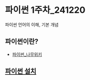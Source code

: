 # 파이썬 1주차_241220
파이썬 언어의 이해, 기본 개념

## 파이썬이란?
- [파이썬_나무위키](https://namu.wiki/w/Python)


## [파이썬 설치](https://www.python.org/)
